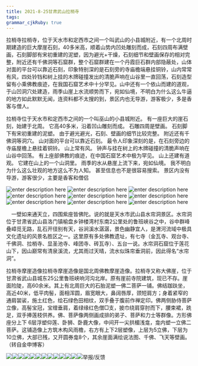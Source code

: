 ```yaml
---
title: 2021-8-25甘肃武山拉梢寺
tags: 
grammar_cjkRuby: true
---
```





拉梢寺拉梢寺，位于天水市和定西市之间一个叫武山的小县城附近，有一个北周时期建造的巨大摩崖石刻，40多米高，顺着山势内凹处雕刻而成，石刻四周布满壁画，石刻脚部有宋初重建的泥塑，因为避光+干燥，石刻细节和壁画保存的相对完整，附近还有千佛洞等石窟群，整个石窟群建在一个丹霞巨石群内部隐蔽处，山体对面的平台可以靠近石刻，印象特别深的是石刻旁的寺庙檐端悬挂铜铃，山内常常有风，四处铃铛和树上挂的木牌碰撞发出的清脆声响在山谷里一直回荡，石刻造型留有小乘佛教痕迹，在我国石窟艺术中十分罕见。山中还有一个依山而建的道观，于山凹洞穴处建造，雨季山崖上水流顺势而下，宛如仙境，不明白为什么这么牛逼的地方如此默默无闻，连资料都不太搜的到，景区内也无导游，游客极少，多是香客与僧人。

拉梢寺位于天水市和定西市之间的一个叫巫山的小县城附近。 有一座巨大的崖石刻，始建于北周。 它高40多米，沿着凹山雕刻而成。 石雕四周是壁画。 石刻脚下有宋初重建的泥塑。 由于避光避光，石刻、壁画的细节比较完整。 附近还有千佛洞等洞穴。 山对面的平台可以靠近石刻。 最令人印象深刻的是，在石刻旁边的寺庙屋檐上悬挂着铜铃。 山上常有风。 钟声与挂在树上的木牌碰撞的清脆声响在山谷中回荡。 有上座部佛教的痕迹，在中国石窟艺术中极为罕见。 山上还建有道观。 它建在山上的一个山洞里。 雨季的水从悬崖上流下来，宛如仙境。 我不明白为什么这么壮观的地方这么不为人知。 甚至信息也不是很容易搜索。 景区内没有导游，游客很少，主要是香客和僧侣

![enter description here](./images/1629853211752.png)
![enter description here](./images/1629853220159.png)
![enter description here](./images/1629853225670.png)
![enter description here](./images/1629853232078.png)
![enter description here](./images/1629853245314.png)
![enter description here](./images/1629853253898.png)
![enter description here](./images/1629853259418.png)
![enter description here](./images/1629853265246.png)
![enter description here](./images/1629853271634.png)

　一壁如来通天立，四围紫座皆佛陀。说的就是天水市武山县水帘洞景区。水帘洞位于甘肃省武山县洛门镇榆盘乡钟楼湾村东南2公里处的鲁班峡谷之中，谷中群峰叠嶂觅无路，乱石开径别有天，谷涧溪水潺潺，景色幽静宜人，是渭河流域中极具文化遗址的风景名胜区之一。这里原有多处佛教遗址，有七寺（金瓦寺、观台寺、千佛洞、拉梢寺、显圣池寺、峰团寺、砖瓦寺）、五台一说。水帘洞石窟位于莲花山下，因山巅常有清泉溪流，尤其雨过天晴，流水似珠帘垂洞前，因此得名“水帘洞”。


拉梢寺摩崖造像拉梢寺摩崖造像是国北周佛教摩崖造像。拉梢寺又称大佛崖，位于甘肃省武山县城东25公里鲁班峡响河沟北岸。原有崖前寺院建筑，现已不存。崖面险陡，高60余米。其上有北周巨大的石胎泥塑一佛二菩萨一铺。佛结跏趺坐，高近40米，低平肉髻，面相浑圆，眉宽眼大，鼻阔唇厚，颈短肩方；身着紧窄的通肩袈裟，施土红色，绘石绿色田相纹，双手叠于腹前作禅定印。佛两侧胁侍菩萨立像，高髻宝冠，宝缯垂肩，着绿缘红色僧□支，披巾绕肩穿肘而下，腰束裙，跣足，双手捧莲枝供养。佛、菩萨像两侧画成排的弟子、菩萨和力士等群像。方形佛座分上下 6层浮塑仰莲、卧狮、卧鹿大像，中间开一尖拱楣浅龛，龛内塑一立佛二菩萨。这铺造像上方筑木构风雨檐，右方有上下2层塑像，上层为5立佛，下层为10立佛，大部已残，又开圆券龛8个，其余崖面满绘说法图、千佛、飞天等壁画。（转自金申博客）

![](https://pics0.baidu.com/feed/dcc451da81cb39db2e480b4be408bc22aa1830c3.jpeg?token=c1d14dfaa7467e8bce64721ddcd292e1)![](https://pics2.baidu.com/feed/5bafa40f4bfbfbedb991fb504cee4230aec31ffd.jpeg?token=457891cf156b928276b01faf4fcc335c)![](https://pics0.baidu.com/feed/d52a2834349b033b1423d64627d083d5d439bda3.jpeg?token=13da99ce122ab844e62f0e7459dc6186)![](https://pics4.baidu.com/feed/bd3eb13533fa828bd41cfb66cb01f432970a5a18.jpeg?token=247767246ab5cdebf4c8439333b39ebe)![](https://pics0.baidu.com/feed/d058ccbf6c81800a55bdca78852b86fc828b4714.jpeg?token=3b5015cfba8a51e8768363b2a243cd0e)![](https://pics3.baidu.com/feed/34fae6cd7b899e5143f7bf9676b96c35c9950ddf.jpeg?token=d01f7c253665d432ddb1ae47eab49339)![](https://pics0.baidu.com/feed/d1a20cf431adcbefabfee67598b19bdba2cc9fa4.jpeg?token=ebadf6f6dd79b679f85d221259d0d0b5)![](https://pics7.baidu.com/feed/ac345982b2b7d0a271973b97fff1c30f4b369a06.jpeg?token=12d9b29301376c104c628594480ebe80)![](https://pics5.baidu.com/feed/8326cffc1e178a82b3ba5b68c41dc68ba877e81c.jpeg?token=a425b74befece930c8ccefb7b778a95b)![](https://pics2.baidu.com/feed/50da81cb39dbb6fd700802a03b3a1e1e962b378d.jpeg?token=1d613ffc22fb7aad673ef1fc0dcb1319)![](https://pics7.baidu.com/feed/9c16fdfaaf51f3defe3fd3aca7f045193b297909.jpeg?token=4a0efe78d98362b5cc9a3e09428ac356)![](https://pics0.baidu.com/feed/aa18972bd40735fab966e2fcab4fbab50e240881.jpeg?token=61067fdfc0b2c7be3db3bcfabe0245f9)![](https://pics6.baidu.com/feed/279759ee3d6d55fb7688cb90593cfa4c21a4dddb.jpeg?token=eecf9b9a93e71ecca7ac2c490d7a7f8c)举报/反馈

